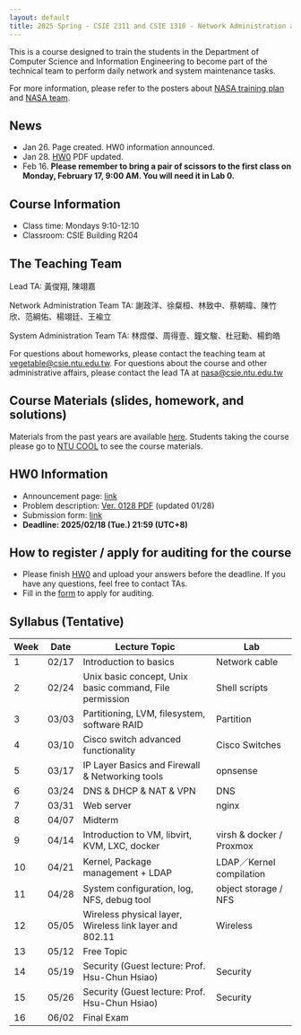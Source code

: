 ```yaml
---
layout: default
title: 2025 Spring - CSIE 2311 and CSIE 1310 - Network Administration and System Administration (Lab)
---
```


This is a course designed to train the students in the Department of Computer Science and Information Engineering to become part of the technical team to perform daily network and system maintenance tasks.

For more information, please refer to the posters about [NASA training plan](https://drive.google.com/file/d/19JsnU_qrG6RYxdCExJK8EaRB2eyDY06H/view?usp=sharing) and [NASA team](https://drive.google.com/file/d/1BqaeoSF6w_uSjfVBEmuHcSbhivOqSHdX/view?usp=sharing).


## News

- Jan 26. Page created. HW0 information announced.
- Jan 28. [HW0](#hw0-information) PDF updated. 
- Feb 16. **Please remember to bring a pair of scissors to the first class on Monday, February 17, 9:00 AM. You will need it in Lab 0.**

## Course Information
- Class time: Mondays 9:10-12:10
- Classroom: CSIE Building R204

## The Teaching Team

Lead TA: 黃俊翔, 陳翊嘉

Network Administration Team TA: 謝政洋、徐粲桓、林致中、蔡朝暐、陳竹欣、范綱佑、楊翊廷、王褕立

System Administration Team TA: 林煜傑、周得壹、鐘文駿、杜冠勳、楊鈞皓

For questions about homeworks, please contact the teaching team at vegetable@csie.ntu.edu.tw. For questions about the course and other administrative affairs, please contact the lead TA at nasa@csie.ntu.edu.tw

## Course Materials (slides, homework, and solutions)
Materials from the past years are available [here](https://www.csie.ntu.edu.tw/~hsinmu/site/teaching). Students taking the course please go to [NTU COOL](https://cool.ntu.edu.tw/courses/46924) to see the course materials.

## HW0 Information
- Announcement page: [link](https://hackmd.io/@Mqvhsb9VRYSU2scAkRqGIQ/S1MFCNBDkx?fbclid=IwY2xjawICwHxleHRuA2FlbQIxMAABHZf9_C2M_0oRf3uza48C02flNr0nToQVe4QU3oCqTIAWD8iptiXRegluww_aem_t8bxPf2z4dtesxj2f-NDAw)
- Problem description: [Ver. 0128 PDF](https://drive.google.com/file/d/1nSm_2kfsV9TbEFP42h8W2gAE-rRw2qJS/view?usp=sharing) (updated 01/28)
- Submission form: [link](https://forms.gle/mvUi94K5eN6F51py7)
- **Deadline: 2025/02/18 (Tue.) 21:59 (UTC+8)**


## How to register / apply for auditing for the course

- Please finish [HW0](#hw0-information) and upload your answers before the deadline. If you have any questions, feel free to contact TAs.
- Fill in the [form](https://docs.google.com/forms/d/e/1FAIpQLSdVn7WA53nP958kaw3jrPvfWp386b8p4yLSfivfb7oGWNpaaw/viewform?usp=header) to apply for auditing.

## Syllabus (Tentative)

| Week | Date  | Lecture Topic | Lab |
| ---- | ----- | -------- | -------- |
| 1    | 02/17 | Introduction to basics | Network cable |
| 2    | 02/24 | Unix basic concept, Unix basic command, File permission | Shell scripts |
| 3    | 03/03 | Partitioning, LVM, filesystem, software RAID | Partition |
| 4    | 03/10 | Cisco switch advanced functionality | Cisco Switches |
| 5    | 03/17 | IP Layer Basics and Firewall & Networking tools | opnsense |
| 6    | 03/24 | DNS & DHCP & NAT & VPN | DNS |
| 7    | 03/31 | Web server | nginx |
| 8    | 04/07 | Midterm |  |
| 9    | 04/14 | Introduction to VM, libvirt, KVM, LXC, docker | virsh & docker / Proxmox |
| 10   | 04/21 | Kernel, Package management + LDAP | LDAP／Kernel compilation |
| 11   | 04/28 | System configuration, log, NFS, debug tool	| object storage / NFS |
| 12   | 05/05 | Wireless physical layer, Wireless link layer and 802.11 | Wireless  |
| 13   | 05/12 | Free Topic	 |  |
| 14   | 05/19 | Security (Guest lecture: Prof. Hsu-Chun Hsiao) | Security |
| 15   | 05/26 | Security (Guest lecture: Prof. Hsu-Chun Hsiao) | Security |
| 16   | 06/02 | Final Exam	 |  |

